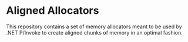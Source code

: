 # Aligned Allocators

This repository contains a set of memory allocators meant to be used
by .NET P/Invoke to create aligned chunks of memory in an optimal fashion.
